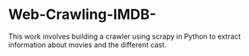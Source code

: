 # Web-Crawling-IMDB-
This work involves building a crawler using scrapy in Python to extract information about movies and the different cast.
